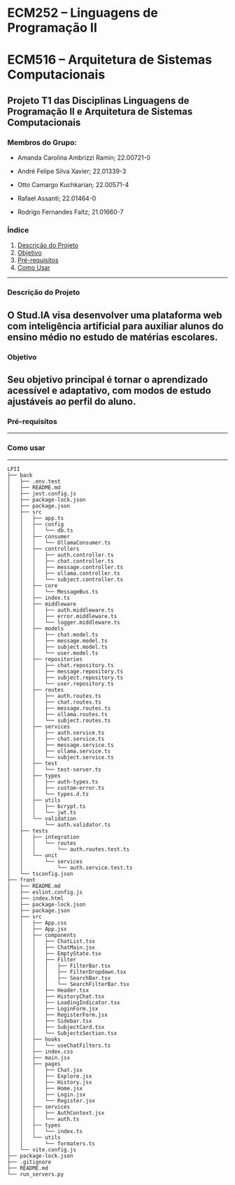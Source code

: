 # ECM252 – Linguagens de Programação II
# ECM516 – Arquitetura de Sistemas Computacionais

## Projeto T1 das Disciplinas Linguagens de Programação II e Arquitetura de Sistemas Computacionais

### Membros do Grupo:

- Amanda Carolina Ambrizzi Ramin; 22.00721-0

- André Felipe Silva Xavier; 22.01339-3

- Otto Camargo Kuchkarian; 22.00571-4

- Rafael Assanti; 22.01464-0

- Rodrigo Fernandes Faltz; 21.01660-7

### Índice
1. [Descrição do Projeto](#descrição-do-projeto)
2. [Objetivo](#objetivo)
3. [Pré-requisitos](#pré-requisitos)  
4. [Como Usar](#como-usar)  

---

### Descrição do Projeto
  O Stud.IA visa desenvolver uma plataforma web com inteligência artificial para auxiliar alunos do ensino médio no estudo de matérias escolares.
---

### Objetivo
Seu objetivo principal é tornar o aprendizado acessível e adaptativo, com modos de estudo ajustáveis ao perfil do aluno.
---

### Pré-requisitos

---

### Como usar

---

```
LPII
├── back
│   ├── .env.test
│   ├── README.md
│   ├── jest.config.js
│   ├── package-lock.json
│   ├── package.json
│   ├── src
│   │   ├── app.ts
│   │   ├── config
│   │   │   └── db.ts
│   │   ├── consumer
│   │   │   └── OllamaConsumer.ts
│   │   ├── controllers
│   │   │   ├── auth.controller.ts
│   │   │   ├── chat.controller.ts
│   │   │   ├── message.controller.ts
│   │   │   ├── ollama.controller.ts
│   │   │   └── subject.controller.ts
│   │   ├── core
│   │   │   └── MessageBus.ts
│   │   ├── index.ts
│   │   ├── middleware
│   │   │   ├── auth.middleware.ts
│   │   │   ├── error.middleware.ts
│   │   │   └── logger.middleware.ts
│   │   ├── models
│   │   │   ├── chat.model.ts
│   │   │   ├── message.model.ts
│   │   │   ├── subject.model.ts
│   │   │   └── user.model.ts
│   │   ├── repositories
│   │   │   ├── chat.repository.ts
│   │   │   ├── message.repository.ts
│   │   │   ├── subject.repository.ts
│   │   │   └── user.repository.ts
│   │   ├── routes
│   │   │   ├── auth.routes.ts
│   │   │   ├── chat.routes.ts
│   │   │   ├── message.routes.ts
│   │   │   ├── ollama.routes.ts
│   │   │   └── subject.routes.ts
│   │   ├── services
│   │   │   ├── auth.service.ts
│   │   │   ├── chat.service.ts
│   │   │   ├── message.service.ts
│   │   │   ├── ollama.service.ts
│   │   │   └── subject.service.ts
│   │   ├── test
│   │   │   └── test-server.ts
│   │   ├── types
│   │   │   ├── auth-types.ts
│   │   │   ├── custom-error.ts
│   │   │   └── types.d.ts
│   │   ├── utils
│   │   │   ├── bcrypt.ts
│   │   │   └── jwt.ts
│   │   └── validation
│   │       └── auth.validator.ts
│   ├── tests
│   │   ├── integration
│   │   │   └── routes
│   │   │       └── auth.routes.test.ts
│   │   └── unit
│   │       └── services
│   │           └── auth.service.test.ts
│   └── tsconfig.json
├── front
│   ├── README.md
│   ├── eslint.config.js
│   ├── index.html
│   ├── package-lock.json
│   ├── package.json
│   ├── src
│   │   ├── App.css
│   │   ├── App.jsx
│   │   ├── components
│   │   │   ├── ChatList.tsx
│   │   │   ├── ChatMain.jsx
│   │   │   ├── EmptyState.tsx
│   │   │   ├── Filter
│   │   │   │   ├── FilterBar.tsx
│   │   │   │   ├── FilterDropdown.tsx
│   │   │   │   ├── SearchBar.tsx
│   │   │   │   └── SearchFilterBar.tsx
│   │   │   ├── Header.tsx
│   │   │   ├── HistoryChat.tsx
│   │   │   ├── LoadingIndicator.tsx
│   │   │   ├── LoginForm.jsx
│   │   │   ├── RegisterForm.jsx
│   │   │   ├── Sidebar.tsx
│   │   │   ├── SubjectCard.tsx
│   │   │   └── SubjectsSection.tsx
│   │   ├── hooks
│   │   │   └── useChatFilters.ts
│   │   ├── index.css
│   │   ├── main.jsx
│   │   ├── pages
│   │   │   ├── Chat.jsx
│   │   │   ├── Explore.jsx
│   │   │   ├── History.jsx
│   │   │   ├── Home.jsx
│   │   │   ├── Login.jsx
│   │   │   └── Register.jsx
│   │   ├── services
│   │   │   ├── AuthContext.jsx
│   │   │   └── auth.ts
│   │   ├── types
│   │   │   └── index.ts
│   │   └── utils
│   │       └── formaters.ts
│   └── vite.config.js
├── package-lock.json
├── .gitignore
├── README.md
└── run_servers.py
```
